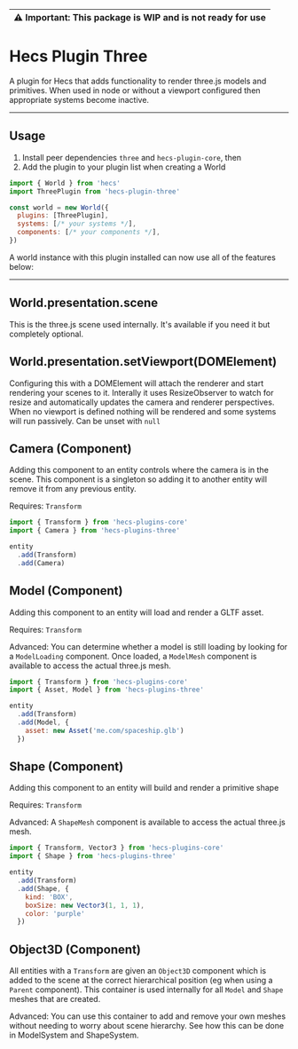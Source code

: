| :warning: Important: This package is WIP and is not ready for use |
| --- |

# Hecs Plugin Three

A plugin for Hecs that adds functionality to render three.js models and primitives. When used in node or without a viewport configured then appropriate systems become inactive.

---

## Usage

1. Install peer dependencies `three` and `hecs-plugin-core`, then
2. Add the plugin to your plugin list when creating a World

```js
import { World } from 'hecs'
import ThreePlugin from 'hecs-plugin-three'

const world = new World({
  plugins: [ThreePlugin],
  systems: [/* your systems */],
  components: [/* your components */],
})
```

A world instance with this plugin installed can now use all of the features below:

---

## World.presentation.scene

This is the three.js scene used internally. It's available if you need it but completely optional.

## World.presentation.setViewport(DOMElement)

Configuring this with a DOMElement will attach the renderer and start rendering your scenes to it. Interally it uses ResizeObserver to watch for resize and automatically updates the camera and renderer perspectives. When no viewport is defined nothing will be rendered and some systems will run passively. Can be unset with `null`

## Camera (Component)

Adding this component to an entity controls where the camera is in the scene. This component is a singleton so adding it to another entity will remove it from any previous entity.

Requires: `Transform`

```js
import { Transform } from 'hecs-plugins-core'
import { Camera } from 'hecs-plugins-three'

entity
  .add(Transform)
  .add(Camera)
```

## Model (Component)

Adding this component to an entity will load and render a GLTF asset.

Requires: `Transform`

Advanced: You can determine whether a model is still loading by looking for a `ModelLoading` component. Once loaded, a `ModelMesh` component is available to access the actual three.js mesh.


```js
import { Transform } from 'hecs-plugins-core'
import { Asset, Model } from 'hecs-plugins-three'

entity
  .add(Transform)
  .add(Model, { 
    asset: new Asset('me.com/spaceship.glb') 
  })
```

## Shape (Component)

Adding this component to an entity will build and render a primitive shape

Requires: `Transform`

Advanced: A `ShapeMesh` component is available to access the actual three.js mesh.


```js
import { Transform, Vector3 } from 'hecs-plugins-core'
import { Shape } from 'hecs-plugins-three'

entity
  .add(Transform)
  .add(Shape, { 
    kind: 'BOX',
    boxSize: new Vector3(1, 1, 1),
    color: 'purple'
  })
```

## Object3D (Component)

All entities with a `Transform` are given an `Object3D` component which is added to the scene at the correct hierarchical position (eg when using a `Parent` component). This container is used internally for all `Model` and `Shape` meshes that are created.

Advanced: You can use this container to add and remove your own meshes without needing to worry about scene hierarchy. See how this can be done in ModelSystem and ShapeSystem.